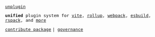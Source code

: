 [<samp>unplugin</samp>](https://github.com/unjs/unplugin)

<samp><b>unified</b> plugin system for <a href="https://github.com/unjs/unplugin#hooks">vite</a>, <a href="https://github.com/unjs/unplugin#hooks">rollup</a>, <a href="https://github.com/unjs/unplugin#hooks">webpack</a>, <a href="https://github.com/unjs/unplugin#hooks">esbuild</a>, <a href="https://github.com/unjs/unplugin#hooks">rspack</a>, and <a href="https://github.com/unjs/unplugin#hooks">more</a></samp>

[<samp>contribute package</samp>](https://github.com/unplugin/.github/blob/main/PACKAGE_CONTRIBUTE.md) <samp> | </samp> [<samp>governance</samp>](https://github.com/unplugin/.github/blob/main/GOVERNANCE.md)
